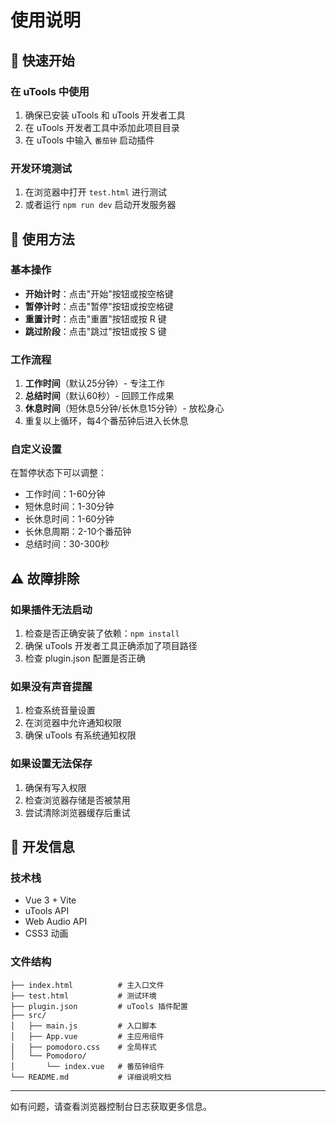 # 使用说明

## 🚀 快速开始

### 在 uTools 中使用
1. 确保已安装 uTools 和 uTools 开发者工具
2. 在 uTools 开发者工具中添加此项目目录
3. 在 uTools 中输入 `番茄钟` 启动插件

### 开发环境测试
1. 在浏览器中打开 `test.html` 进行测试
2. 或者运行 `npm run dev` 启动开发服务器

## 🍅 使用方法

### 基本操作
- **开始计时**：点击"开始"按钮或按空格键
- **暂停计时**：点击"暂停"按钮或按空格键
- **重置计时**：点击"重置"按钮或按 R 键
- **跳过阶段**：点击"跳过"按钮或按 S 键

### 工作流程
1. **工作时间**（默认25分钟）- 专注工作
2. **总结时间**（默认60秒）- 回顾工作成果
3. **休息时间**（短休息5分钟/长休息15分钟）- 放松身心
4. 重复以上循环，每4个番茄钟后进入长休息

### 自定义设置
在暂停状态下可以调整：
- 工作时间：1-60分钟
- 短休息时间：1-30分钟  
- 长休息时间：1-60分钟
- 长休息周期：2-10个番茄钟
- 总结时间：30-300秒

## ⚠️ 故障排除

### 如果插件无法启动
1. 检查是否正确安装了依赖：`npm install`
2. 确保 uTools 开发者工具正确添加了项目路径
3. 检查 plugin.json 配置是否正确

### 如果没有声音提醒
1. 检查系统音量设置
2. 在浏览器中允许通知权限
3. 确保 uTools 有系统通知权限

### 如果设置无法保存
1. 确保有写入权限
2. 检查浏览器存储是否被禁用
3. 尝试清除浏览器缓存后重试

## 🔧 开发信息

### 技术栈
- Vue 3 + Vite
- uTools API
- Web Audio API
- CSS3 动画

### 文件结构
```
├── index.html          # 主入口文件
├── test.html           # 测试环境
├── plugin.json         # uTools 插件配置
├── src/
│   ├── main.js         # 入口脚本
│   ├── App.vue         # 主应用组件
│   ├── pomodoro.css    # 全局样式
│   └── Pomodoro/
│       └── index.vue   # 番茄钟组件
└── README.md           # 详细说明文档
```

---

如有问题，请查看浏览器控制台日志获取更多信息。
